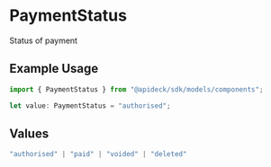 # PaymentStatus

Status of payment

## Example Usage

```typescript
import { PaymentStatus } from "@apideck/sdk/models/components";

let value: PaymentStatus = "authorised";
```

## Values

```typescript
"authorised" | "paid" | "voided" | "deleted"
```